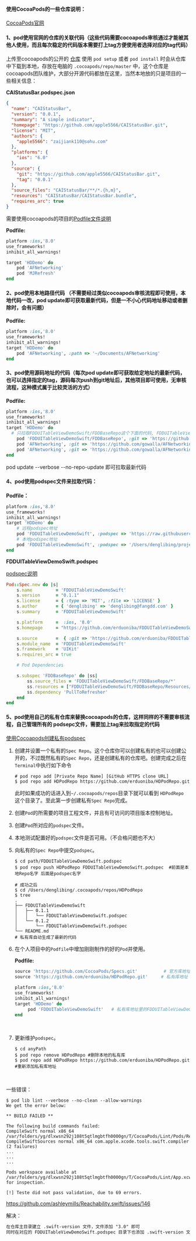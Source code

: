 #### 使用CocoaPods的一些仓库说明：



[CocoaPods官网](https://cocoapods.org/)  

#### 1、pod使用官网的仓库的关联代码（这些代码需要cocoapods审核通过才能被其他人使用，而且每次稳定的代码版本需要打上tag方便使用者选择对应的tag代码）

上传至cocoapods的公开的 [仓库](https://github.com/CocoaPods/Specs.git) 使用 `pod setup` 或者 `pod install` 时会从仓库中下载到本地，存放在电脑的 `.cocoapods/repo/master` 中，这个仓库是cocoapods团队维护，大部分开源代码都放在这里，当然本地放的只是项目的一些相关信息：

**CAIStatusBar.podspec.json** 

```json
{
  "name": "CAIStatusBar",
  "version": "0.0.1",
  "summary": "A simple indicator",
  "homepage": "https://github.com/apple5566/CAIStatusBar.git",
  "license": "MIT",
  "authors": {
    "apple5566": "zaijiank110@sohu.com"
  },
  "platforms": {
    "ios": "6.0"
  },
  "source": {
    "git": "https://github.com/apple5566/CAIStatusBar.git",
    "tag": "0.0.1"
  },
  "source_files": "CAIStatusBar/**/*.{h,m}",
  "resources": "CAIStatusBar/CAIStatusBar.bundle",
  "requires_arc": true
}
```

需要使用cocoapods的项目的[Podfile文件说明](https://guides.cocoapods.org/syntax/podfile.html)

**Podfile:**

```ruby
platform :ios,'8.0'
use_frameworks!
inhibit_all_warnings!

target 'HDDemo' do
	pod 'AFNetworking'
	pod 'MJRefresh'
end
```



#### 2、pod使用本地路径代码 （不需要经过类似cocoapods审核流程即可使用，本地代码一改，pod update即可获取最新代码，但是一不小心代码地址移动或者删除时，会有问题）

**Podfile:** 

```ruby
platform :ios,'8.0'
use_frameworks!
inhibit_all_warnings!
target 'HDDemo' do
	pod 'AFNetworking', :path => '~/Documents/AFNetworking'
end
```



#### 3、pod使用源码地址的代码（每次pod update即可获取给定地址的最新代码，也可以选择指定的tag，源码每次push到git地址后，其他项目即可使用，无审核流程，这种模式属于比较灵活的方式）

**Podfile:** 

```ruby
platform :ios,'8.0'
use_frameworks!
inhibit_all_warnings!
target 'HDDemo' do
  # 只拉取FDDUITableViewDemoSwift/FDDBaseRepo这个下面的代码, FDDUITableViewDemoSwift.podspec见下面
	pod 'FDDUITableViewDemoSwift/FDDBaseRepo', :git => 'https://github.com/erduoniba/FDDUITableViewDemoSwift.git' ,:tag => '0.1.0'
 	pod 'AFNetworking', :git => 'https://github.com/gowalla/AFNetworking.git', :branch => 'dev'
  	pod 'AFNetworking', :git => 'https://github.com/gowalla/AFNetworking.git', :commit => '082f8319af'
end
```

pod update --verbose --no-repo-update 即可拉取最新代码



#### 4、pod使用podspec文件来拉取代码：

**Podfile：**

```ruby
platform :ios,'8.0'
use_frameworks!
inhibit_all_warnings!
target 'HDDemo' do
  	# 远程podspec地址
	pod 'FDDUITableViewDemoSwift', :podspec => 'https://raw.githubusercontent.com/erduoniba/FDDUITableViewDemoSwift/master/FDDUITableViewDemoSwift.podspec'
    # 本地podspec地址
  	pod 'FDDUITableViewDemoSwift', :podspec => '/Users/denglibing/project/harryProject/FDDUITableViewDemoSwift/FDDUITableViewDemoSwift.podspec'
end
```

**FDDUITableViewDemoSwift.podspec**

[podspec说明](https://guides.cocoapods.org/syntax/podspec.html) 

```ruby
Pod::Spec.new do |s|
    s.name         = 'FDDUITableViewDemoSwift'
    s.version      = "0.1.1"
    s.license      = { :type => 'MIT', :file => 'LICENSE' }
    s.author       = { 'denglibing' => 'denglibing@fangdd.com' }
    s.summary      = 'FDDUITableViewDemoSwift'

    s.platform     =  :ios, '8.0'
    s.homepage     = "https://github.com/erduoniba/FDDUITableViewDemoSwift"

    s.source       =  { :git => 'https://github.com/erduoniba/FDDUITableViewDemoSwift.git', :tag => "#{s.version}"}
    s.module_name  = 'FDDUITableViewDemoSwift'
    s.framework    = 'UIKit'
    s.requires_arc = true

    # Pod Dependencies

    s.subspec 'FDDBaseRepo' do |ss|
        ss.source_files = 'FDDUITableViewDemoSwift/FDDBaseRepo/*'
        ss.resources = ["FDDUITableViewDemoSwift/FDDBaseRepo/Resources/*"]
        ss.dependency 'PullToRefresher'
    end
end
```



#### 5、pod使用自己的私有仓库来替换cocoapods的仓库，这样同样的不需要审核流程，自己管理所有的 podsepc文件，需要加上tag来拉取指定的代码



[使用Cocoapods创建私有podspec](http://blog.wtlucky.com/blog/2015/02/26/create-private-podspec/) 

1. 创建并设置一个私有的`Spec Repo`。这个仓库你可以创建私有的也可以创建公开的，不过既然私有的`Spec Repo`，还是创建私有的仓库吧。创建完成之后在`Terminal`中执行如下命令

   ```shell
   # pod repo add [Private Repo Name] [GitHub HTTPS clone URL]
   $ pod repo add HDPodRepo https://github.com/erduoniba/HDPodRepo.git
   ```

   此时如果成功的话进入到`~/.cocoapods/repos`目录下就可以看到 `HDPodRepo`  这个目录了。至此第一步创建私有`Spec Repo`完成。

2. 创建`Pod`的所需要的项目工程文件，并且有可访问的项目版本控制地址。

3. 创建`Pod`所对应的`podspec`文件。

4. 本地测试配置好的`podspec`文件是否可用。（不合格问题也不大）

5. 向私有的`Spec Repo`中提交`podspec`。

   ```shell
   $ cd path/FDDUITableViewDemoSwift.podspec
   $ pod repo push HDPodRepo FDDUITableViewDemoSwift.podspec  #前面是本地Repo名字 后面是podspec名字

   # 成功之后
   $ cd /Users/denglibing/.cocoapods/repos/HDPodRepo 
   $ tree
   .
   ├── FDDUITableViewDemoSwift
   │   ├── 0.1.1
   │   │   └── FDDUITableViewDemoSwift.podspec
   │   └── 0.1.2
   │       └── FDDUITableViewDemoSwift.podspec
   └── README.md
   # 私有库自动生成了最新的代码
   ```

6. 在个人项目中的`Podfile`中增加刚刚制作的好的`Pod`并使用。

   **Podfile:** 

   ```ruby
   source 'https://github.com/CocoaPods/Specs.git'			# 官方库地址
   source 'https://github.com/erduoniba/HDPodRepo.git'     # 私有库地址

   platform :ios,'8.0'
   use_frameworks!
   inhibit_all_warnings!
   target 'HDDemo' do
     	pod 'FDDUITableViewDemoSwift'	# 私有库地址里的FDDUITableViewDemoSwift项目
   end
   ```

   ​

7. 更新维护`podspec`。

   ```shell
   $ cd anyPath
   $ pod repo remove HDPodRepo #删除本地的私有库
   $ pod repo add HDPodRepo https://github.com/erduoniba/HDPodRepo.git #重新添加私有库地址
   ```

   ​





一些错误：

```shell
$ pod lib lint --verbose --no-clean --allow-warnings
We get the error below:

** BUILD FAILED **

The following build commands failed:
CompileSwift normal x86_64 /var/folders/yg/dlxwsn292j108t5qtlmgbtfh0000gn/T/CocoaPods/Lint/Pods/ReachabilitySwift/Reachability/Reachability.swift
CompileSwiftSources normal x86_64 com.apple.xcode.tools.swift.compiler
(2 failures)
...
...
...

Pods workspace available at /var/folders/yg/dlxwsn292j108t5qtlmgbtfh0000gn/T/CocoaPods/Lint/App.xcworkspace for inspection.

[!] Teste did not pass validation, due to 69 errors.

```

https://github.com/ashleymills/Reachability.swift/issues/146

解决：

```html
在仓库主目录建立 .swift-version 文件，文件添加 "3.0" 即可
同时在对应的 FDDUITableViewDemoSwift.podspec 目录下也添加 .swift-version 文件
```

